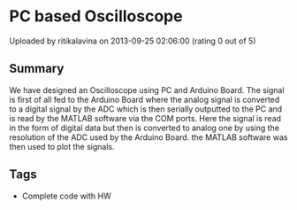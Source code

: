 # PC based Oscilloscope

Uploaded by ritikalavina on 2013-09-25 02:06:00 (rating 0 out of 5)

## Summary

We have designed an Oscilloscope using PC and Arduino Board. The signal is first of all fed to the Arduino Board where the analog signal is converted to a digital signal by the ADC which is then serially outputted to the PC and is read by the MATLAB software via the COM ports. Here the signal is read in the form of digital data but then is converted to analog one by using the resolution of the ADC used by the Arduino Board. the MATLAB software was then used to plot the signals.

## Tags

- Complete code with HW
